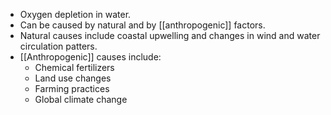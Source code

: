 - Oxygen depletion in water.
- Can be caused by natural and by [[anthropogenic]] factors.
- Natural causes include coastal upwelling and changes in wind and water circulation patters.
- [[Anthropogenic]] causes include:
	- Chemical fertilizers
	- Land use changes
	- Farming practices
	- Global climate change